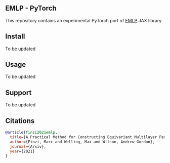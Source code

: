 ## EMLP - PyTorch

This repository contains an experimental PyTorch port of [EMLP](https://github.com/mfinzi/equivariant-MLP) JAX library.

## Install

To be updated

## Usage

To be updated

## Support

To be updated

## Citations

```bibtex
@article{finzi2021emlp,
  title={A Practical Method for Constructing Equivariant Multilayer Perceptrons for Arbitrary Matrix Groups},
  author={Finzi, Marc and Welling, Max and Wilson, Andrew Gordon},
  journal={Arxiv},
  year={2021}
}
```
